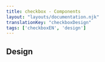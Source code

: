 ```yaml
---
title: checkbox - Components
layout: "layouts/documentation.njk"
translationKey: "checkboxDesign"
tags: ['checkboxEN', 'design']
---
```


## Design